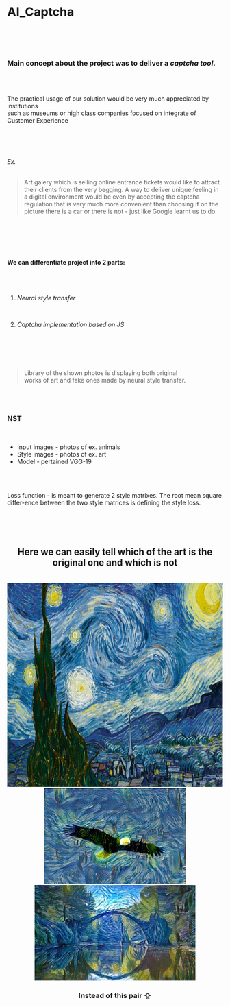 # AI_Captcha

<br/>
<br/>
<br/>

### Main concept about the project was to deliver a *captcha tool*.
<br/>
<br/>

  The practical usage of our solution would be very much appreciated by institutions <br/>
  such as museums or high class companies focused on integrate of Customer Experience

<br/>
<br/>
<br/>

*Ex.*    
<br/>
 > Art galery which is selling online entrance tickets would like to attract their clients from the very begging. A way to deliver unique feeling in a digital environment would be even by accepting the captcha regulation that is very much more convenient than choosing if on the picture there is a car or there is not - just like Google learnt us to do.

<br/>
<br/>
<br/>
<br/>

#### We can differentiate project into 2 parts:

<br/>
<br/>

1.	*Neural style transfer*

<br/>

2.	*Captcha implementation based on JS*

<br/>
<br/>  
<br/>
<br/> 

> Library of the shown photos is displaying both  original <br/> 
  works of art and fake ones made by neural style transfer. 

<br/>
<br/>

### NST

<br/>

* Input images - photos of ex. animals
* Style images - photos of ex. art
* Model - pertained VGG-19

<br/>
<br/>

Loss function - is meant to generate 2 style matrixes. The root mean square differ-ence between the two style matrices is defining the style loss.

<br/>
<br/>
<br/>

## <div align="center"> Here we can easily tell which of the art is the original one and which is not

<br>

<div align="center">
 <img src="https://github.com/dkliachkovski/AI_Captcha/blob/master/Images/Style/Starry%20Night.jpg" height="476px">
 <img src="https://github.com/dkliachkovski/AI_Captcha/blob/master/Images/Style/style_transfer_result_eagle6.png" height="223px">
 <img src="https://github.com/dkliachkovski/AI_Captcha/blob/master/Images/Style/style_transfer_result_bridge.jpg" height="223px">
</div>



### <div align="center"> Instead of this pair ⇪



















